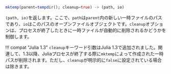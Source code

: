 ```julia
mktemp(parent=tempdir(); cleanup=true) -> (path, io)
```

`(path, io)`を返します。ここで、`path`は`parent`内の新しい一時ファイルのパスであり、`io`はこのパスのオープンファイルオブジェクトです。`cleanup`オプションは、プロセスが終了したときに一時ファイルが自動的に削除されるかどうかを制御します。

!!! compat "Julia 1.3"
    `cleanup`キーワード引数はJulia 1.3で追加されました。関連して、1.3以降、Juliaプロセスが終了する際に`mktemp`によって作成された一時パスが削除されます。ただし、`cleanup`が明示的に`false`に設定されている場合は除きます。

